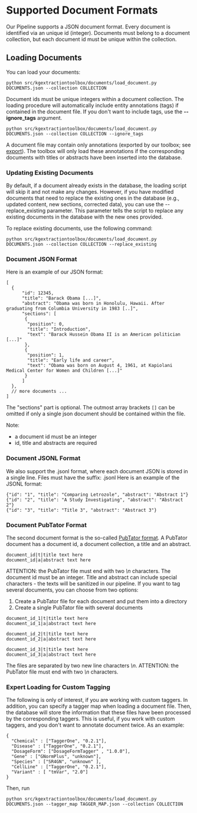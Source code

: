 

# Supported Document Formats

Our Pipeline supports a JSON document format. 
Every document is identified via an unique id (integer). 
Documents must belong to a document collection, but each document id must be unique within the collection.



## Loading Documents
You can load your documents:
```
python src/kgextractiontoolbox/documents/load_document.py DOCUMENTS.json --collection COLLECTION
```
Document ids must be unique integers within a document collection. 
The loading procedure will automatically include entity annotations (tags) if contained in the document file. 
If you don't want to include tags, use the **--ignore_tags** argument.

```
python src/kgextractiontoolbox/documents/load_document.py DOCUMENTS.json --collection COLLECTION --ignore_tags
```

A document file may contain only annotations (exported by our toolbox; see [export](README_04_EXPORT.md)).
The toolbox will only load these annotations if the corresponding documents with titles or abstracts have been inserted into the database.

### Updating Existing Documents
By default, if a document already exists in the database, the loading script will skip it and not make any changes. However, if you have modified documents that need to replace the existing ones in the database (e.g., updated content, new sections, corrected data), you can use the --replace_existing parameter. This parameter tells the script to replace any existing documents in the database with the new ones provided.

To replace existing documents, use the following command:
```
python src/kgextractiontoolbox/documents/load_document.py DOCUMENTS.json --collection COLLECTION --replace_existing

```

### Document JSON Format
Here is an example of our JSON format:
```
[
  {
      "id": 12345,
      "title": "Barack Obama [...]",
      "abstract": "Obama was born in Honolulu, Hawaii. After graduating from Columbia University in 1983 [..]",
      "sections": [
       {
        "position": 0, 
        "title": "Introduction", 
        "text": "Barack Hussein Obama II is an American politician [...]"
       }, 
       {
        "position": 1, 
        "title": "Early life and career", 
        "text": "Obama was born on August 4, 1961, at Kapiolani Medical Center for Women and Children [...]"
       }
      ]
  },
  // more documents ...
]
```
The "sections" part is optional. The outmost array brackets `[]` can be omitted if only a single json document should be contained within the file.

Note:
- a document id must be an integer
- id, title and abstracts are required

### Document JSONL Format
We also support the .jsonl format, where each document JSON is stored in a single line. 
Files must have the suffix: .jsonl
Here is an example of the JSONL format:
```
{"id": "1", "title": "Comparing Letrozole", "abstract": "Abstract 1"}
{"id": "2", "title": "A Study Investigating", "abstract": "Abstract 2"}
{"id": "3", "title": "Title 3", "abstract": "Abstract 3"}
```


### Document PubTator Format
The second document format is the so-called [PubTator format](https://www.ncbi.nlm.nih.gov/CBBresearch/Lu/Demo/PubTator/tutorial/index.html). 
A PubTator document has a document id, a document collection, a title and an abstract. 
```
document_id|t|title text here
document_id|a|abstract text here

```
ATTENTION: the PubTator file must end with two *\n* characters. 
The document id must be an integer. Title and abstract can include special characters - the texts will be sanitized in our pipeline. 
If you want to tag several documents, you can choose from two options:
1. Create a PubTator file for each document and put them into a directory
2. Create a single PubTator file with several documents
```
document_id_1|t|title text here
document_id_1|a|abstract text here

document_id_2|t|title text here
document_id_2|a|abstract text here

document_id_3|t|title text here
document_id_3|a|abstract text here

```
The files are separated by two new line characters *\\n*. ATTENTION: the PubTator file must end with two *\\n* characters. 


### Expert Loading for Custom Tagging
The following is only of interest, if you are working with custom taggers.
In addition, you can specify a tagger map when loading a document file. 
Then, the database will store the information that these files have been processed by the corresponding taggers.
This is useful, if you work with custom taggers, and you don't want to annotate document twice.
As an example:
```
{
  "Chemical" : ["TaggerOne", "0.2.1"],
  "Disease" : ["TaggerOne", "0.2.1"],
  "DosageForm": ["DosageFormTagger" , "1.0.0"],
  "Gene" : ["GNormPlus", "unknown"],
  "Species" : ["SR4GN", "unknown" ],
  "CellLine" : ["TaggerOne", "0.2.1"],
  "Variant" : [ "tmVar", "2.0"]
}
```
Then, run
```
python src/kgextractiontoolbox/documents/load_document.py DOCUMENTS.json --tagger_map TAGGER_MAP.json --collection COLLECTION
```